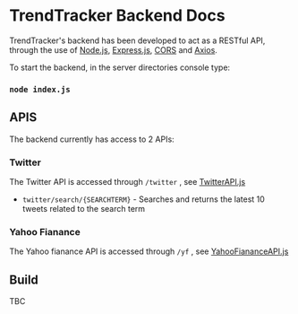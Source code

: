 # TrendTracker Backend Docs

TrendTracker's backend has been developed to act as a RESTful API, through the use of [Node.js](https://nodejs.org), [Express.js](https://www.npmjs.com/package/express), [CORS](https://www.npmjs.com/package/cors) and [Axios](https://www.npmjs.com/package/axios).

To start the backend, in the server directories console type:

###  `node index.js`

## APIS

The backend currently has access to 2 APIs:

### Twitter
The Twitter API is accessed through `/twitter` , see [TwitterAPI.js](./APIs/TwitterAPI.js)
- `twitter/search/{SEARCHTERM}` - Searches and returns the latest 10 tweets related to the search term

### Yahoo Fianance
The Yahoo fianance API is accessed through `/yf` , see [YahooFiananceAPI.js](./APIs/YahooFiananceAPI.js)

## Build
TBC